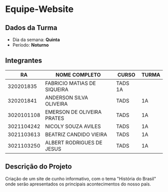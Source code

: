 # **Equipe-Website**

## Dados da Turma
* Dia da semana: **Quinta**
* Período: **Noturno**

## Integrantes
| RA | NOME COMPLETO | CURSO | TURMA |
|------|---------------|-------|-------|
|320201835 | FABRICIO MATIAS DE SIQUEIRA | TADS 1A |
|320201841 | ANDERSON SILVA OLIVEIRA | TADS | 1A|
|3020101108 | EMERSON DE OLIVEIRA PRATES | TADS | 1A|
|3021104242 | NICOLY SOUZA AVILES | TADS | 1A|
|3021103613 | BEATRIZ CANDIDO VIEIRA | TADS | 1A|
| 3021103250 | ALBERT RODRIGUES DE JESUS | TADS | 1A |
## Descrição do Projeto
Criação de um site de cunho informativo, com o tema "História do Brasil" onde serão apresentados os principais acontecimentos do nosso país.

